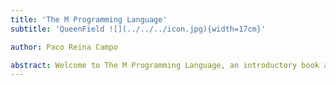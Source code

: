 ```yaml
---
title: 'The M Programming Language'
subtitle: 'QueenField ![](../../../icon.jpg){width=17cm}'

author: Paco Reina Campo

abstract: Welcome to The M Programming Language, an introductory book about M. The M programming language helps you write faster, more reliable software. High-level ergonomics and low-level control are often at odds in programming language design; M challenges that conflict. Through balancing powerful technical capacity and a great developer experience, M gives you the option to control low-level details (such as memory usage) without all the hassle traditionally associated with such control.
---
```

